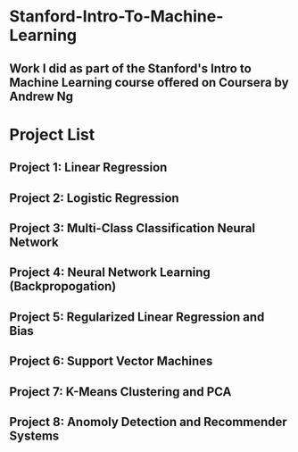 # Stanford-Intro-To-Machine-Learning
Work I did as part of the Stanford's Intro to Machine Learning course offered on Coursera by Andrew Ng
---

# Project List

## Project 1: Linear Regression

## Project 2: Logistic Regression

## Project 3: Multi-Class Classification Neural Network

## Project 4: Neural Network Learning (Backpropogation)

## Project 5: Regularized Linear Regression and Bias

## Project 6: Support Vector Machines

## Project 7: K-Means Clustering and PCA

## Project 8: Anomoly Detection and Recommender Systems
